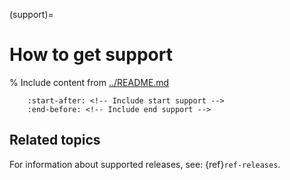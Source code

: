 (support)=
# How to get support

% Include content from [../README.md](../README.md)
```{include} ../README.md
    :start-after: <!-- Include start support -->
    :end-before: <!-- Include end support -->
```

## Related topics

For information about supported releases, see: {ref}`ref-releases`.
